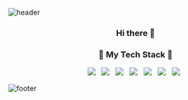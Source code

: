 ![header](https://capsule-render.vercel.app/api?type=waving&color=gradient&height=300&section=header&text=PureunNoh&fontSize=90)

<h3 align="center"> Hi there 👋 </h3>

<h3 align="center"> 🔧 My Tech Stack 🔧 </h3>

<p align="center">
  <img src="https://img.shields.io/badge/Java-007396?style=flat-square&logo=Java&logoColor=white"/></a> &nbsp
  <img src="https://img.shields.io/badge/JavaScript-F7DF1E?style=flat-square&logo=JavaScript&logoColor=222222"/></a> &nbsp
  <img src="https://img.shields.io/badge/Spring-6DB33F?style=flat-square&logo=Spring&logoColor=white"/></a> &nbsp
  <img src="https://img.shields.io/badge/CSS-1572B6?style=flat-square&logo=CSS3&logoColor=white"/></a> &nbsp
  <img src="https://img.shields.io/badge/HTML-E34F26?style=flat-square&logo=HTML5&logoColor=white"/></a> &nbsp
  <img src="https://img.shields.io/badge/React-61DAFB?style=flat-square&logo=React&logoColor=white"/></a> &nbsp
  <img src="https://img.shields.io/badge/jQuery-0769AD?style=flat-square&logo=jQuery&logoColor=white"/></a> &nbsp
 </p>

![footer](https://capsule-render.vercel.app/api?type=waving&color=gradient&height=200&section=footer&fontSize=90)

